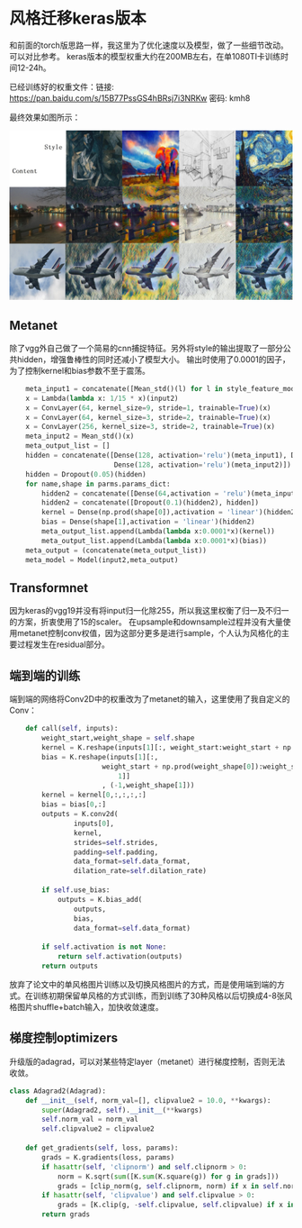 # 风格迁移keras版本


和前面的torch版思路一样，我这里为了优化速度以及模型，做了一些细节改动。可以对比参考。
keras版本的模型权重大约在200MB左右，在单1080TI卡训练时间12-24h。

已经训练好的权重文件：链接: https://pan.baidu.com/s/15B77PssGS4hBRsj7i3NRKw 密码: kmh8

最终效果如图所示：

![](res/all.jpg)

## Metanet

除了vgg外自己做了一个简易的cnn捕捉特征。另外将style的输出提取了一部分公共hidden，增强鲁棒性的同时还减小了模型大小。
输出时使用了0.0001的因子，为了控制kernel和bias参数不至于震荡。


```py
    meta_input1 = concatenate([Mean_std()(l) for l in style_feature_model(Lambda(lambda x: vgg_pre(x))(input2))])
    x = Lambda(lambda x: 1/15 * x)(input2)
    x = ConvLayer(64, kernel_size=9, stride=1, trainable=True)(x)
    x = ConvLayer(64, kernel_size=3, stride=2, trainable=True)(x)
    x = ConvLayer(256, kernel_size=3, stride=2, trainable=True)(x)
    meta_input2 = Mean_std()(x)
    meta_output_list = []
    hidden = concatenate([Dense(128, activation='relu')(meta_input1), Dense(16, activation='sigmoid')(meta_input2),
                          Dense(128, activation='relu')(meta_input2)])
    hidden = Dropout(0.05)(hidden)
    for name,shape in parms.params_dict:
        hidden2 = concatenate([Dense(64,activation = 'relu')(meta_input1),Dense(32,activation = 'sigmoid')(meta_input2),Dense(16,activation = 'relu')(meta_input2)])
        hidden2 = concatenate([Dropout(0.1)(hidden2), hidden])
        kernel = Dense(np.prod(shape[0]),activation = 'linear')(hidden2)
        bias = Dense(shape[1],activation = 'linear')(hidden2)
        meta_output_list.append(Lambda(lambda x:0.0001*x)(kernel))
        meta_output_list.append(Lambda(lambda x:0.0001*x)(bias))
    meta_output = (concatenate(meta_output_list))
    meta_model = Model(input2,meta_output)
```

## Transformnet

因为keras的vgg19并没有将input归一化除255，所以我这里权衡了归一及不归一的方案，折衷使用了15的scaler。
在upsample和downsample过程并没有大量使用metanet控制conv权值，因为这部分更多是进行sample，个人认为风格化的主要过程发生在residual部分。


## 端到端的训练

端到端的网络将Conv2D中的权重改为了metanet的输入，这里使用了我自定义的Conv：

```py
    def call(self, inputs):
        weight_start,weight_shape = self.shape
        kernel = K.reshape(inputs[1][:, weight_start:weight_start + np.prod(weight_shape[0])], (-1,) + weight_shape[0])
        bias = K.reshape(inputs[1][:,
                       weight_start + np.prod(weight_shape[0]):weight_start + np.prod(weight_shape[0]) + weight_shape[
                           1]]
                       , (-1,weight_shape[1]))
        kernel = kernel[0,:,:,:,:]
        bias = bias[0,:]
        outputs = K.conv2d(
                inputs[0],
                kernel,
                strides=self.strides,
                padding=self.padding,
                data_format=self.data_format,
                dilation_rate=self.dilation_rate)

        if self.use_bias:
            outputs = K.bias_add(
                outputs,
                bias,
                data_format=self.data_format)

        if self.activation is not None:
            return self.activation(outputs)
        return outputs
```

放弃了论文中的单风格图片训练以及切换风格图片的方式，而是使用端到端的方式。在训练初期保留单风格的方式训练，而到训练了30种风格以后切换成4-8张风格图片shuffle+batch输入，加快收敛速度。

## 梯度控制optimizers

升级版的adagrad，可以对某些特定layer（metanet）进行梯度控制，否则无法收敛。

```py
class Adagrad2(Adagrad):
    def __init__(self, norm_val=[], clipvalue2 = 10.0, **kwargs):
        super(Adagrad2, self).__init__(**kwargs)
        self.norm_val = norm_val
        self.clipvalue2 = clipvalue2

    def get_gradients(self, loss, params):
        grads = K.gradients(loss, params)
        if hasattr(self, 'clipnorm') and self.clipnorm > 0:
            norm = K.sqrt(sum([K.sum(K.square(g)) for g in grads]))
            grads = [clip_norm(g, self.clipnorm, norm) if x in self.norm_val else g for x,g in zip(params,grads)]
        if hasattr(self, 'clipvalue') and self.clipvalue > 0:
            grads = [K.clip(g, -self.clipvalue, self.clipvalue) if x in self.norm_val else K.clip(g, -self.clipvalue2, self.clipvalue2) for x,g in zip(params,grads)]
        return grads
```




